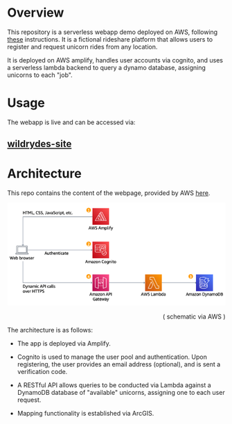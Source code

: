 # Overview

This repository is a serverless webapp demo deployed on AWS, following [these](https://aws.amazon.com/getting-started/hands-on/build-serverless-web-app-lambda-apigateway-s3-dynamodb-cognito/module-3/) instructions. It is a fictional rideshare platform that allows users to register and request unicorn rides from any location. 

It is deployed on AWS amplify, handles user accounts via cognito, and uses a serverless lambda backend to query a dynamo database, assigning unicorns to each "job".
#
# Usage

The webapp is live and can be accessed via:

[wildrydes-site](https://master.d1lp0ew62r5h9w.amplifyapp.com/)
-

#
# Architecture

This repo contains the content of the webpage, provided by AWS [here](https://aws.amazon.com/getting-started/hands-on/build-serverless-web-app-lambda-apigateway-s3-dynamodb-cognito/module-1/). 

<p align="left">
  <img src="./docs/IMG/architecture_aws.png" alt="Spectrum" width="1024">
  <br />
</p>
<p align = "right">
( schematic via AWS )
</p>

The architecture is as follows:

- The app is deployed via Amplify. 

- Cognito is used to manage the user pool and authentication. Upon registering, the user provides an email address (optional), and is sent a verification code. 

- A RESTful API allows queries to be conducted via Lambda against a DynamoDB database of "available" unicorns, assigning one to each user request. 

- Mapping functionality is established via ArcGIS. 









